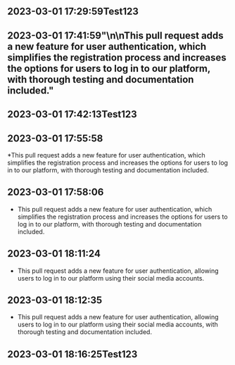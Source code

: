 
 ## 2023-03-01 17:29:59Test123

 ## 2023-03-01 17:41:59"\n\nThis pull request adds a new feature for user authentication, which simplifies the registration process and increases the options for users to log in to our platform, with thorough testing and documentation included."

 ## 2023-03-01 17:42:13Test123

 ## 2023-03-01 17:55:58
 *This pull request adds a new feature for user authentication, which simplifies the registration process and increases the options for users to log in to our platform, with thorough testing and documentation included.

 ## 2023-03-01 17:58:06
 * This pull request adds a new feature for user authentication, which simplifies the registration process and increases the options for users to log in to our platform, with thorough testing and documentation included.

 ## 2023-03-01 18:11:24
 * This pull request adds a new feature for user authentication, allowing users to log in to our platform using their social media accounts.

 ## 2023-03-01 18:12:35
 * This pull request adds a new feature for user authentication, allowing users to log in to our platform using their social media accounts, with thorough testing and documentation included.

 ## 2023-03-01 18:16:25Test123
